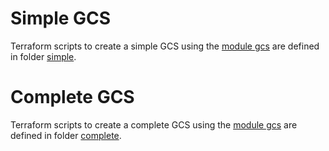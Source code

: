 # Simple GCS

Terraform scripts to create a simple GCS using the [module gcs](..) are defined in folder [simple](simple).

# Complete GCS

Terraform scripts to create a complete GCS using the [module gcs](..) are defined in folder [complete](complete).
